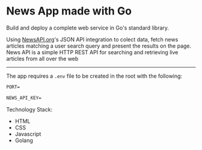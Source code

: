 # News App made with Go

Build and deploy a complete web service in Go's standard library. 

Using [NewsAPI.org](https://newsapi.org/)'s JSON API integration to colect data,
fetch news articles matching a user search query
and present the results on the page. News API is a simple HTTP REST
API for searching and retrieving live articles from all over the web

---

The app requires a `.env` file to be created in the root with the following:

```txt
PORT=

NEWS_API_KEY=

```

Technology Stack:
- HTML 
- CSS
- Javascript
- Golang

